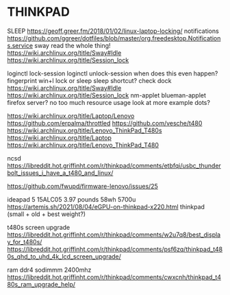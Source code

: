 
# THINKPAD

SLEEP
https://geoff.greer.fm/2018/01/02/linux-laptop-locking/
notifications https://github.com/ggreer/dotfiles/blob/master/org.freedesktop.Notifications.service
sway read the whole thing!
https://wiki.archlinux.org/title/Sway#Idle
https://wiki.archlinux.org/title/Session_lock

loginctl lock-session
loginctl unlock-session when does this even happen?
fingerprint
win+l lock or sleep
sleep shortcut?
check dock
https://wiki.archlinux.org/title/Sway#Idle
https://wiki.archlinux.org/title/Session_lock
nm-applet
blueman-applet
firefox server? no too much resource usage
look at more example dots?

https://wiki.archlinux.org/title/Laptop/Lenovo
https://github.com/erpalma/throttled
https://github.com/vesche/t480
https://wiki.archlinux.org/title/Lenovo_ThinkPad_T480s
https://wiki.archlinux.org/title/Laptop
https://wiki.archlinux.org/title/Lenovo_ThinkPad_T480

ncsd
https://libreddit.hot.griffinht.com/r/thinkpad/comments/etbfqi/usbc_thunderbolt_issues_i_have_a_t480_and_linux/

https://github.com/fwupd/firmware-lenovo/issues/25

ideapad 5 15ALC05
3.97 pounds
58wh
5700u
https://artemis.sh/2021/08/04/eGPU-on-thinkpad-x220.html
thinkpad (small + old + best weight?)

t480s
screen upgrade 
https://libreddit.hot.griffinht.com/r/thinkpad/comments/w2u7q8/best_display_for_t480s/
https://libreddit.hot.griffinht.com/r/thinkpad/comments/psf6zq/thinkpad_t480s_qhd_to_uhd_4k_lcd_screen_upgrade/

ram
ddr4 sodimmm 2400mhz
https://libreddit.hot.griffinht.com/r/thinkpad/comments/cwxcnh/thinkpad_t480s_ram_upgrade_help/
